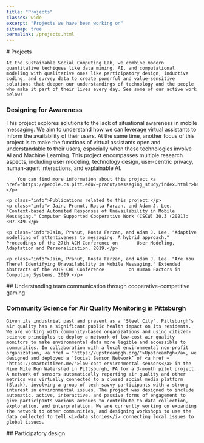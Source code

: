 ```yaml
---
title: "Projects"
classes: wide
excerpt: "Projects we have been working on"
sitemap: true
permalink: /projects.html
---
```


<div class="projects-page">
    # Projects

    At the Sustainable Social Computing Lab, we combine modern quantitative techiques like data mining, AI, and computational modeling with qualitative ones like participatory design, inductive coding, and survey data to create powerful and value-sensitive solutions that deepen our understandings of technology and the people who make it part of their lives every day. See some of our active work below!
</div>

<div>
    <h3>Designing for Awareness</h3>
    <p class="info">This project explores solutions to the lack of situational awareness in mobile messaging. We aim to understand how we can leverage virtual assistants to            inform the availability of their users. At the same time, another focus of this project is to make the functions of virtual assistants open and understandable to their         users, especially when these technologies involve AI and Machine Learning. This project encompasses multiple research aspects, including user modeling, technology design,          user-centric privacy, human-agent interactions, and explainable AI.

        You can find more information about this project <a href="https://people.cs.pitt.edu/~pranut/messaging_study/index.html">here</a>.</p>
    
    <p class="info">Publications related to this project:</p>
    <p class="info"> Jain, Pranut, Rosta Farzan, and Adam J. Lee. "Context-based Automated Responses of Unavailability in Mobile Messaging." Computer Supported Cooperative Work (CSCW) 30.3 (2021): 307-349.</p>
    
    <p class="info">Jain, Pranut, Rosta Farzan, and Adam J. Lee. "Adaptive modelling of attentiveness to messaging: A hybrid approach." Proceedings of the 27th ACM Conference on       User Modeling, Adaptation and Personalization. 2019.</p>
    
    <p class="info">Jain, Pranut, Rosta Farzan, and Adam J. Lee. "Are You There? Identifying Unavailability in Mobile Messaging." Extended Abstracts of the 2019 CHI Conference         on Human Factors in Computing Systems. 2019.</p>
</div>

<div>
    ## Understanding team communication through cooperative-competitive gaming
</div>

<div>
    <h3>Community Science for Air Quality Monitoring in Pittsburgh</h3>

    Given its industrial past and present as a 'Steel City', Pittsburgh's air quality has a significant public health impact on its residents. We are working with community-based organizations and using citizen-science principles to deploy a network of low-cost air quality monitors to make environmental data more legible and accessible to communities. In collaboration with a local environmental non-profit organization, <a href = "https://upstreampgh.org/">UpstreamPgh</a>, we designed and deployed a ‘Social Sensor Network’ of <a href = "https://smartcitizen.me/">low-cost environmental sensors</a> in the Nine Mile Run Watershed in Pittsburgh, PA for a 3-month pilot project. A network of sensors automatically reporting air quality and other metrics was virtually connected to a closed social media platform (Slack), involving a group of tech-savvy participants with a strong interest in environmental issues. The project was designed to include automatic, active, interactive, and passive forms of engagement to give participants various avenues to contribute to data collection, exploration, and interpretation. We are currently working on expanding the network to other communities, and designing workshops to use the data collected to tell <i>data stories</i> connecting local issues to global issues.
    
</div>

<div>
   ## Participatory design
</div>
